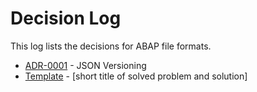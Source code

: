 # Decision Log

This log lists the decisions for ABAP file formats.

<!-- source: https://adr.github.io/madr/ -->

* [ADR-0001](0001-json-version.md) - JSON Versioning
* [Template](template.md) - [short title of solved problem and solution]
